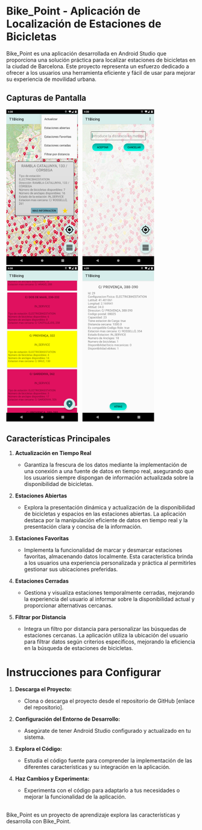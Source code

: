 # Bike_Point - Aplicación de Localización de Estaciones de Bicicletas

Bike_Point es una aplicación desarrollada en Android Studio que proporciona una solución práctica para localizar estaciones de bicicletas en la ciudad de Barcelona. Este proyecto representa un esfuerzo dedicado a ofrecer a los usuarios una herramienta eficiente y fácil de usar para mejorar su experiencia de movilidad urbana.

## Capturas de Pantalla

<img src="Screenshot_20231018_180828.png" alt="Captura de Pantalla 1" width="190"/>&nbsp;&nbsp;
<img src="Screenshot_20231018_180842.png" alt="Captura de Pantalla 2" width="190"/>&nbsp;&nbsp;
<img src="Screenshot_20231018_180859.png" alt="Captura de Pantalla 3" width="190"/>&nbsp;&nbsp;
<img src="Screenshot_20231018_180925.png" alt="Captura de Pantalla 4" width="190"/>

## Características Principales

1. **Actualización en Tiempo Real**
   - Garantiza la frescura de los datos mediante la implementación de una conexión a una fuente de datos en tiempo real, asegurando que los usuarios siempre dispongan de información actualizada sobre la disponibilidad de bicicletas.

2. **Estaciones Abiertas**
   - Explora la presentación dinámica y actualización de la disponibilidad de bicicletas y espacios en las estaciones abiertas. La aplicación destaca por la manipulación eficiente de datos en tiempo real y la presentación clara y concisa de la información.

3. **Estaciones Favoritas**
   - Implementa la funcionalidad de marcar y desmarcar estaciones favoritas, almacenando datos localmente. Esta característica brinda a los usuarios una experiencia personalizada y práctica al permitirles gestionar sus ubicaciones preferidas.

4. **Estaciones Cerradas**
   - Gestiona y visualiza estaciones temporalmente cerradas, mejorando la experiencia del usuario al informar sobre la disponibilidad actual y proporcionar alternativas cercanas.

5. **Filtrar por Distancia**
   - Integra un filtro por distancia para personalizar las búsquedas de estaciones cercanas. La aplicación utiliza la ubicación del usuario para filtrar datos según criterios específicos, mejorando la eficiencia en la búsqueda de estaciones de bicicletas.

# Instrucciones para Configurar

1. **Descarga el Proyecto:**
   - Clona o descarga el proyecto desde el repositorio de GitHub [enlace del repositorio].

2. **Configuración del Entorno de Desarrollo:**
   - Asegúrate de tener Android Studio configurado y actualizado en tu sistema.

3. **Explora el Código:**
   - Estudia el código fuente para comprender la implementación de las diferentes características y su integración en la aplicación.

4. **Haz Cambios y Experimenta:**
   - Experimenta con el código para adaptarlo a tus necesidades o mejorar la funcionalidad de la aplicación.

<br>
Bike_Point es un proyecto de aprendizaje explora las características y desarrolla con Bike_Point.